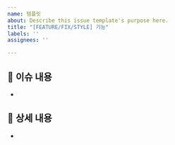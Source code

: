 ```yaml
---
name: 템플릿
about: Describe this issue template's purpose here.
title: "[FEATURE/FIX/STYLE] 기능"
labels: ''
assignees: ''

---
```


## 📢 이슈 내용
- 
## 📃 상세 내용
-
